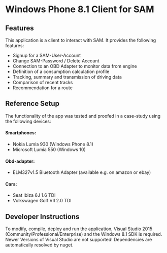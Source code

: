 # Windows Phone 8.1 Client for SAM

## Features

This application is a client to interact with SAM. It provides the following features:
* Signup for a SAM-User-Account
* Change SAM-Password / Delete Account
* Connection to an OBD Adapter to monitor data from engine
* Definition of a consumption calculation profile 
* Tracking, summary and transmission of driving data 
* Comparison of recent tracks 
* Recommendation for a route

## Reference Setup

The functionality of the app was tested and proofed in a case-study using the following devices:

#### Smartphones:
* Nokia Lumia 930 (Windows Phone 8.1)
* Microsoft Lumia 550 (Windows 10)

#### Obd-adapter:
* ELM327v1.5 Bluetooth Adapter (available e.g. on amazon or ebay)


#### Cars:
* Seat Ibiza 6J 1.6 TDI
* Volkswagen Golf VII 2.0 TDI

## Developer Instructions

To modify, compile, deploy and run the application, Visual Studio 2015 (Community/Professional/Enterprise) and the Windows 8.1 SDK is required. Newer Versions of Visual Studio are not supported! 
Dependencies are automatically resolved by nuget.